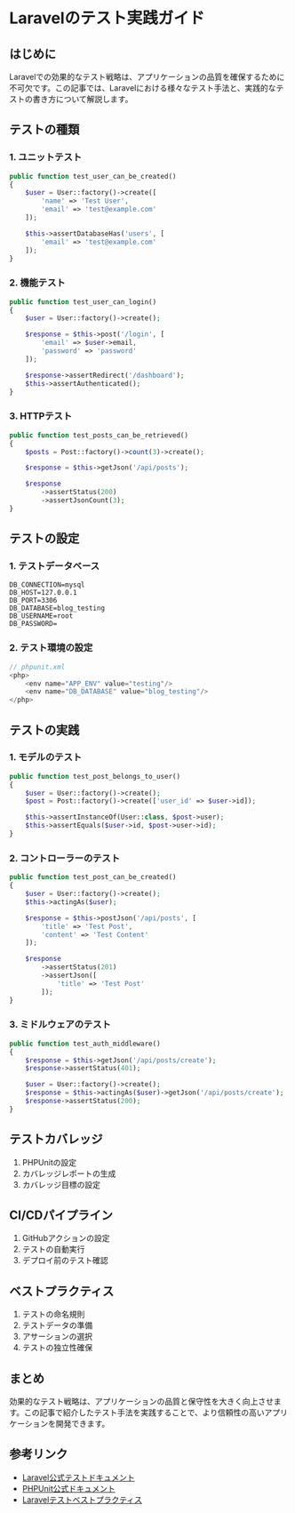 # Laravelのテスト実践ガイド

## はじめに

Laravelでの効果的なテスト戦略は、アプリケーションの品質を確保するために不可欠です。この記事では、Laravelにおける様々なテスト手法と、実践的なテストの書き方について解説します。

## テストの種類

### 1. ユニットテスト

```php
public function test_user_can_be_created()
{
    $user = User::factory()->create([
        'name' => 'Test User',
        'email' => 'test@example.com'
    ]);

    $this->assertDatabaseHas('users', [
        'email' => 'test@example.com'
    ]);
}
```

### 2. 機能テスト

```php
public function test_user_can_login()
{
    $user = User::factory()->create();

    $response = $this->post('/login', [
        'email' => $user->email,
        'password' => 'password'
    ]);

    $response->assertRedirect('/dashboard');
    $this->assertAuthenticated();
}
```

### 3. HTTPテスト

```php
public function test_posts_can_be_retrieved()
{
    $posts = Post::factory()->count(3)->create();

    $response = $this->getJson('/api/posts');

    $response
        ->assertStatus(200)
        ->assertJsonCount(3);
}
```

## テストの設定

### 1. テストデータベース

```env
DB_CONNECTION=mysql
DB_HOST=127.0.0.1
DB_PORT=3306
DB_DATABASE=blog_testing
DB_USERNAME=root
DB_PASSWORD=
```

### 2. テスト環境の設定

```php
// phpunit.xml
<php>
    <env name="APP_ENV" value="testing"/>
    <env name="DB_DATABASE" value="blog_testing"/>
</php>
```

## テストの実践

### 1. モデルのテスト

```php
public function test_post_belongs_to_user()
{
    $user = User::factory()->create();
    $post = Post::factory()->create(['user_id' => $user->id]);

    $this->assertInstanceOf(User::class, $post->user);
    $this->assertEquals($user->id, $post->user->id);
}
```

### 2. コントローラーのテスト

```php
public function test_post_can_be_created()
{
    $user = User::factory()->create();
    $this->actingAs($user);

    $response = $this->postJson('/api/posts', [
        'title' => 'Test Post',
        'content' => 'Test Content'
    ]);

    $response
        ->assertStatus(201)
        ->assertJson([
            'title' => 'Test Post'
        ]);
}
```

### 3. ミドルウェアのテスト

```php
public function test_auth_middleware()
{
    $response = $this->getJson('/api/posts/create');
    $response->assertStatus(401);

    $user = User::factory()->create();
    $response = $this->actingAs($user)->getJson('/api/posts/create');
    $response->assertStatus(200);
}
```

## テストカバレッジ

1. PHPUnitの設定
2. カバレッジレポートの生成
3. カバレッジ目標の設定

## CI/CDパイプライン

1. GitHubアクションの設定
2. テストの自動実行
3. デプロイ前のテスト確認

## ベストプラクティス

1. テストの命名規則
2. テストデータの準備
3. アサーションの選択
4. テストの独立性確保

## まとめ

効果的なテスト戦略は、アプリケーションの品質と保守性を大きく向上させます。この記事で紹介したテスト手法を実践することで、より信頼性の高いアプリケーションを開発できます。

## 参考リンク

- [Laravel公式テストドキュメント](https://laravel.com/docs/testing)
- [PHPUnit公式ドキュメント](https://phpunit.de/)
- [Laravelテストベストプラクティス](https://example.com/laravel-testing-best-practices) 